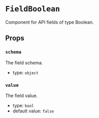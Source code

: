 `FieldBoolean`
==============

Component for API fields of type Boolean.

Props
-----

### `schema`

The field schema.

- type: `object`


### `value`

The field value.

- type: `bool`
- default value: `false`

